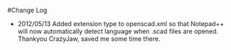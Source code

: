 #Change Log
- 2012/05/13 Added extension type to openscad.xml so that Notepad++ will now automatically detect language when .scad files are opened. Thankyou CrazyJaw, saved me some time there.
